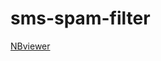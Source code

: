 # sms-spam-filter
[NBviewer](https://nbviewer.jupyter.org/github/antonnifo/sms-spam-filter/blob/master/sms.ipynb)
